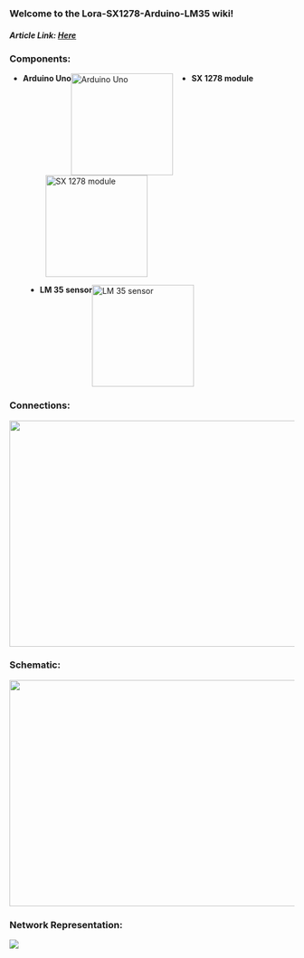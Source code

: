 ### Welcome to the Lora-SX1278-Arduino-LM35 wiki!
<p><h5>Article Link: <a href="https://github.com/victor-vdo/Lora-SX1278-Arduino-LM35/blob/master/TCIC-2017-2-LoRa_Tecnologia_Emergente_para_Internet_das_Coisas_.pdf">Here</a></h5></p>
<p><h3>Components:</h3></p>
<div>
   <p>
       
       
      
   </p>
</div>
<div>
<p>
      <ul>
       <li style="float:left;"><b>Arduino Uno</b></li>  
         <figure>
          <img align="left" src="https://i.imgur.com/WuPp0P8.jpg"  height = "180" width = "180" title="Arduino Uno">
      </figure> 
       <li style="margin-left: 30px; float:left;"><b>SX 1278 module</b></li>
          <figure>
          <img align="center" src="https://i.imgur.com/PV8fmj6.jpg"  height = "180" width = "180" title="SX 1278 module">
      </figure> 
       <li style="margin-left: 30px; float:left;"><b>LM 35 sensor</b></li> 
           <figure>
          <img align="center" src="https://i.imgur.com/FS1wHs9.jpg"  height = "180" width = "180" title="LM 35 sensor">
      </figure> 
      </ul>
</p>
</div>

<p><h3>Connections:</h3></p>

<div>
      <p><a href="https://imgur.com/QZ4d7Wp"><img src="https://i.imgur.com/QZ4d7Wp.png"  align="middle" height = "400" width = "600"/></a> </p>
</div>

<p><h3><b>Schematic:</b></h3></p>
<div>
      <p><a href="https://imgur.com/W4ITLas"><img src="https://i.imgur.com/W4ITLas.png" align="middle" height = "400" width = "600"/></a> </p>
</div>
<p><h3><b>Network Representation:</b></h3></p>
<div>
      <p><a href="https://imgur.com/JYgqf9r"><img src="https://i.imgur.com/JYgqf9r.png" align="center"/></a> </p>
</div>
